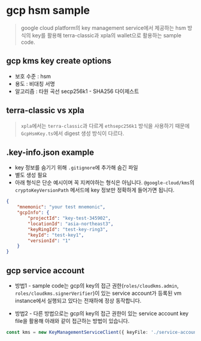 # gcp hsm sample
> google cloud platform의 key management service에서 제공하는 hsm 방식의 key를 활용해 terra-classic과 xpla의 wallet으로 활용하는 sample code.

## gcp kms key create options
- 보호 수준 : hsm
- 용도 : 비대칭 서명
- 알고리즘 : 타원 곡선 secp256k1 - SHA256 다이제스트

## terra-classic vs xpla
> `xpla`에서는 `terra-classic`과 다르게 `ethsepc256k1` 방식을 사용하기 때문에 `GcpHsmKey.ts`에서 digest 생성 방식이 다르다.

## .key-info.json example
- key 정보를 숨기기 위해 `.gitignore`에 추가해 숨긴 파일
- 별도 생성 필요
- 아래 형식은 단순 예시이며 꼭 지켜야하는 형식은 아닙니다. `@google-cloud/kms`의 `cryptoKeyVersionPath` 메서드에 key 정보만 정확하게 들어가면 됩니다.
``` json
{   
    "mnemonic": "your test mnemonic",
    "gcpInfo": {
        "projectId": "key-test-345902",
        "locationId": "asia-northeast3",
        "keyRingId": "test-key-ring3",
        "keyId": "test-key1",
        "versionId": "1"
    }
}
```

## gcp service account
- 방법1 - sample code는 gcp의 key의 접근 권한(`roles/cloudkms.admin`, `roles/cloudkms.signerVerifier`)이 있는 service account가 등록된 vm instance에서 실행되고 있다는 전재하에 정상 동작합니다.


- 방법2 - 다른 방법으로는 gcp의 key의 접근 권한이 있는 service account key file을 활용해 아래와 같이 접근하는 방법이 있습니다.
``` ts 
const kms = new KeyManagementServiceClient({ keyFile: './service-account.json' });
```
